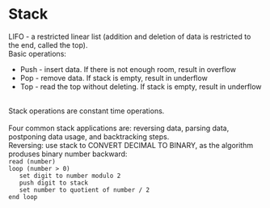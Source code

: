 # Stack

LIFO - a restricted linear list (addition and deletion of data is restricted to the end, called the top).<br>
Basic operations:
<ul>
  <li>Push - insert data. If there is not enough room, result in overflow</li>
  <li>Pop - remove data. If stack is empty, result in underflow</li>
  <li>Top - read the top without deleting. If stack is empty, result in underflow</li>
</ul>
<br>
Stack operations are constant time operations.
<br>
<br>
Four common stack applications are: reversing data, parsing data, postponing data usage, and backtracking steps.<br>
Reversing: use stack to CONVERT DECIMAL TO BINARY, as the algorithm produses binary number backward:<br>
<code>read (number)</code><br>
<code>loop (number > 0)</code><br>
<code>&emsp;  set digit to number modulo 2</code><br>
<code>&emsp;  push digit to stack</code><br>
<code>&emsp;  set number to quotient of number / 2</code><br>
<code>end loop</code><br>
